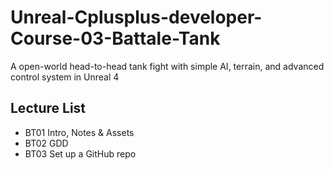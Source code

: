 # Unreal-Cplusplus-developer-Course-03-Battale-Tank
A open-world head-to-head tank fight with simple AI, terrain, and advanced control system in Unreal 4


## Lecture List
* BT01 Intro, Notes & Assets
* BT02 GDD
* BT03 Set up a GitHub repo
